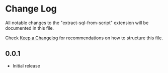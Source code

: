 # Change Log

All notable changes to the "extract-sql-from-script" extension will be documented in this file.

Check [Keep a Changelog](http://keepachangelog.com/) for recommendations on how to structure this file.

## 0.0.1

- Initial release